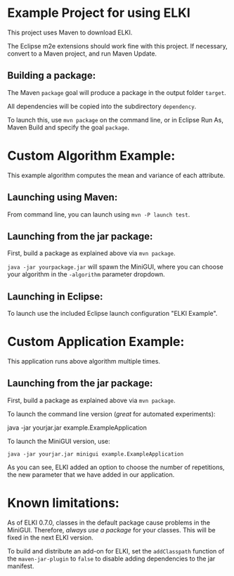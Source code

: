 Example Project for using ELKI
==============================

This project uses Maven to download ELKI.

The Eclipse m2e extensions should work fine with this project.
If necessary, convert to a Maven project, and run Maven Update.


Building a package:
-------------------

The Maven `package` goal will produce a package in the output folder `target`.

All dependencies will be copied into the subdirectory `dependency`.

To launch this, use `mvn package` on the command line, or in Eclipse
Run As, Maven Build and specify the goal `package`.


Custom Algorithm Example:
=========================

This example algorithm computes the mean and variance of each attribute.


Launching using Maven:
----------------------

From command line, you can launch using `mvn -P launch test`.


Launching from the jar package:
-------------------------------

First, build a package as explained above via `mvn package`.

`java -jar yourpackage.jar` will spawn the MiniGUI, where you can choose
your algorithm in the `-algorithm` parameter dropdown.


Launching in Eclipse:
---------------------

To launch use the included Eclipse launch configuration "ELKI Example".


Custom Application Example:
===========================

This application runs above algorithm multiple times.

Launching from the jar package:
-------------------------------

First, build a package as explained above via `mvn package`.

To launch the command line version (*great* for automated experiments):

   java -jar yourjar.jar example.ExampleApplication

To launch the MiniGUI version, use:

    java -jar yourjar.jar minigui example.ExampleApplication

As you can see, ELKI added an option to choose the number of repetitions,
the new parameter that we have added in our application.


Known limitations:
==================

As of ELKI 0.7.0, classes in the default package cause problems in the MiniGUI.
Therefore, *always use a package* for your classes. This will be fixed in the
next ELKI version.

To build and distribute an add-on for ELKI, set the `addClasspath` function
of the `maven-jar-plugin` to `false` to disable adding dependencies to the jar manifest.
